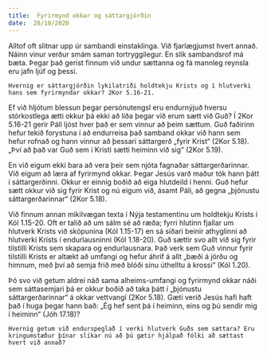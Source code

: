 ```yaml
---
title:  Fyrirmynd okkar og sáttargjörðin
date:  28/10/2020
---
```


Alltof oft slitnar upp úr sambandi einstaklinga. Við fjarlægjumst hvert annað. Náinn vinur verður smám saman tortryggilegur. En slík sambandsrof má bæta. Þegar það gerist finnum við undur sættanna og fá mannleg reynsla eru jafn ljúf og þessi.

`Hvernig er sáttargjörðin lykilatriði holdtekju Krists og í hlutverki hans sem fyrirmyndar okkar? 2Kor 5.16-21.`

Ef við hljótum blessun þegar persónutengsl eru endurnýjuð hversu stórkostlega ætti okkur þá ekki að líða þegar við erum sætt við Guð? Í 2Kor 5.16-21 gerir Páll ljóst hver það er sem vinnur að þeim sættum. Guð faðirinn hefur tekið forystuna í að endurreisa það samband okkar við hann sem hefur rofnað og hann vinnur að þessari sáttargerð „fyrir Krist“ (2Kor 5.18). „Því að það var Guð sem í Kristi sætti heiminn við sig“ (2Kor 5.19).

En við eigum ekki bara að vera þeir sem njóta fagnaðar sáttargerðarinnar. Við eigum að læra af fyrirmynd okkar. Þegar Jesús varð maður tók hann þátt í sáttargerðinni. Okkur er einnig boðið að eiga hlutdeild í henni. Guð hefur sætt okkur við sig fyrir Krist og nú eigum við, ásamt Páli, að gegna „þjónustu sáttargerðarinnar“ (2Kor 5.18).

Við finnum annan mikilvægan texta í Nýja testamentinu um holdtekju Krists í Kól 1.15-20. Oft er talið að um sálm sé að ræða; fyrri hlutinn fjallar um hlutverk Krists við sköpunina (Kól 1.15-17) en sá síðari beinir athyglinni að hlutverki Krists í endurlausninni (Kól 1.18-20). Guð sættir svo allt við sig fyrir tilstilli Krists sem skapara og endurlausnara. Það verk sem Guð vinnur fyrir tilstilli Krists er altækt að umfangi og hefur áhrif á allt „bæði á jörðu og himnum, með því að semja frið með blóði sínu úthelltu á krossi“ (Kól 1.20).

Þó svo við getum aldrei náð sama alheims-umfangi og fyrirmynd okkar náði sem sáttasemjari þá er okkur boðið að taka þátt í „þjónustu sáttargerðarinnar“ á okkar vettvangi (2Kor 5.18). Gæti verið Jesús hafi haft það í huga þegar hann bað: „Ég hef sent þá í heiminn, eins og þú sendir mig í heiminn“ (Jóh 17.18)?

`Hvernig getum við endurspeglað í verki hlutverk Guðs sem sættara? Eru kringumstæður þínar slíkar nú að þú gætir hjálpað fólki að sættast hvert við annað?`